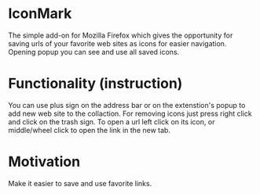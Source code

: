 # IconMark

The simple add-on for Mozilla Firefox which gives the opportunity for saving urls of your favorite web sites as icons for easier navigation. Opening popup you can see and use all saved icons.

# Functionality (instruction)

You can use plus sign on the address bar or on the extenstion's popup to add new web site to the collaction.
For removing icons just press right click and click on the trash sign.
To open a url left click on its icon, or middle/wheel click to open the link in the new tab.

# Motivation

Make it easier to save and use favorite links.
